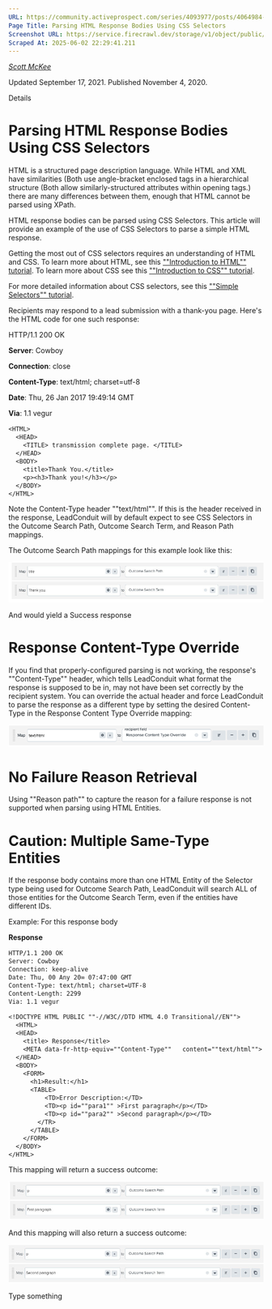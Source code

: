 ```yaml
---
URL: https://community.activeprospect.com/series/4093977/posts/4064984-parsing-html-response-bodies-using-css-selectors
Page Title: Parsing HTML Response Bodies Using CSS Selectors
Screenshot URL: https://service.firecrawl.dev/storage/v1/object/public/media/screenshot-063c5ea5-1cab-48c6-a061-77dd6b4cbedf.png
Scraped At: 2025-06-02 22:29:41.211
---
```



[_Scott McKee_](https://community.activeprospect.com/memberships/7557680-scott-mckee)

Updated September 17, 2021. Published November 4, 2020.

Details

# Parsing HTML Response Bodies Using CSS Selectors

HTML is a structured page description language. While HTML and XML have similarities (Both use angle-bracket enclosed tags in a hierarchical structure (Both allow similarly-structured attributes within opening tags.) there are many differences between them, enough that HTML cannot be parsed using XPath.

HTML response bodies can be parsed using CSS Selectors. This article will provide an example of the use of CSS Selectors to parse a simple HTML response.

Getting the most out of CSS selectors requires an understanding of HTML and CSS. To learn more about HTML, see this [""Introduction to HTML"" tutorial](https://developer.mozilla.org/en-US/docs/Learn/HTML/Introduction_to_HTML). To learn more about CSS see this [""Introduction to CSS"" tutorial](https://developer.mozilla.org/en-US/docs/Learn/CSS/Introduction_to_CSS).

For more detailed information about CSS selectors, see this [""Simple Selectors"" tutorial](https://developer.mozilla.org/en-US/docs/Learn/CSS/Introduction_to_CSS/Simple_selectors).

Recipients may respond to a lead submission with a thank-you page. Here's the HTML code for one such response:

HTTP/1.1 200 OK

**Server**: Cowboy

**Connection**: close

**Content-Type**: text/html; charset=utf-8

**Date**: Thu, 26 Jan 2017 19:49:14 GMT

**Via**: 1.1 vegur

```
<HTML>
  <HEAD>
    <TITLE> transmission complete page. </TITLE>
  </HEAD>
  <BODY>
    <title>Thank You.</title>
    <p><h3>Thank you!</h3></p>
  </BODY>
</HTML>
```

Note the Content-Type header ""text/html"". If this is the header received in the response, LeadConduit will by default expect to see CSS Selectors in the Outcome Search Path, Outcome Search Term, and Reason Path mappings.

The Outcome Search Path mappings for this example look like this:

![](images/image-1.png)

And would yield a Success response

# Response Content-Type Override

If you find that properly-configured parsing is not working, the response's ""Content-Type"" header, which tells LeadConduit what format the response is supposed to be in, may not have been set correctly by the recipient system. You can override the actual header and force LeadConduit to parse the response as a different type by setting the desired Content-Type in the Response Content Type Override mapping:

![](images/image-2.png)

# No Failure Reason Retrieval

Using ""Reason path"" to capture the reason for a failure response is not supported when parsing using HTML Entities.

# Caution: Multiple Same-Type Entities

If the response body contains more than one HTML Entity of the Selector type being used for Outcome Search Path, LeadConduit will search ALL of those entities for the Outcome Search Term, even if the entities have different IDs.

Example: For this response body

**Response**

```
HTTP/1.1 200 OK
Server: Cowboy
Connection: keep-alive
Date: Thu, 00 Any 20∞ 07:47:00 GMT
Content-Type: text/html; charset=UTF-8
Content-Length: 2299
Via: 1.1 vegur

```

```
<!DOCTYPE HTML PUBLIC ""-//W3C//DTD HTML 4.0 Transitional//EN"">
  <HTML>
  <HEAD>
    <title> Response</title>
    <META data-fr-http-equiv=""Content-Type""   content=""text/html"">
  </HEAD>
  <BODY>
    <FORM>
      <h1>Result:</h1>
      <TABLE>
          <TD>Error Description:</TD>
          <TD><p id=""para1"" >First paragraph</p></TD>
          <TD><p id=""para2"" >Second paragraph</p></TD>
        </TR>
      </TABLE>
    </FORM>
  </BODY>
</HTML>
```

This mapping will return a success outcome:

![](images/image-3.png)

And this mapping will also return a success outcome:

![](images/image-4.png)

Type something
